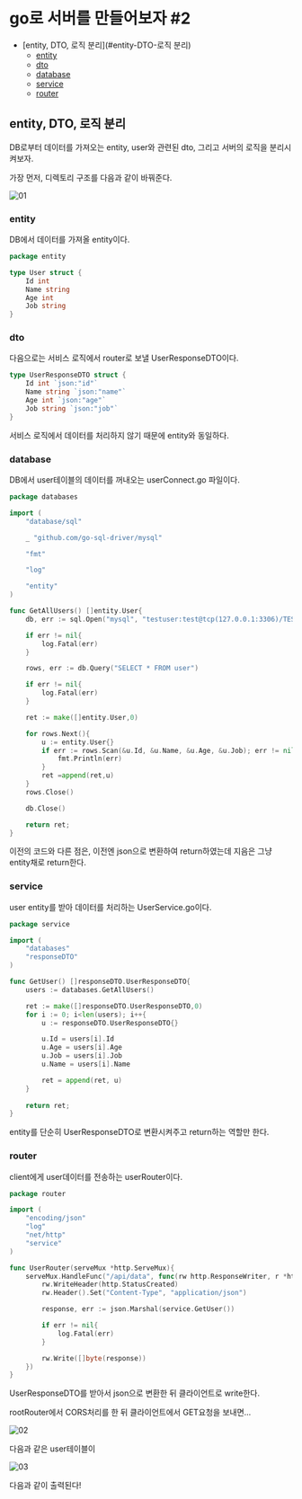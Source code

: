 # go로 서버를 만들어보자 #2

- [entity, DTO, 로직 분리](#entity-DTO-로직 분리)
  - [entity](#entity)
  - [dto](#dto)
  - [database](#database)
  - [service](#service)
  - [router](#router)

## entity, DTO, 로직 분리

DB로부터 데이터를 가져오는 entity, user와 관련된 dto, 그리고 서버의 로직을 분리시켜보자.

가장 먼저, 디렉토리 구조를 다음과 같이 바꿔준다.

![01](./2023_03_20_img/01.png)

### entity

DB에서 데이터를 가져올 entity이다.

```go
package entity

type User struct {
	Id int
	Name string
	Age int
	Job string
}
```

### dto

다음으로는 서비스 로직에서 router로 보낼 UserResponseDTO이다.

```go
type UserResponseDTO struct {
	Id int `json:"id"`
	Name string `json:"name"`
	Age int `json:"age"`
	Job string `json:"job"`
}
```

서비스 로직에서 데이터를 처리하지 않기 때문에 entity와 동일하다.

### database

DB에서 user테이블의 데이터를 꺼내오는 userConnect.go 파일이다.

```go
package databases

import (
	"database/sql"

	_ "github.com/go-sql-driver/mysql"

	"fmt"

	"log"

	"entity"
)

func GetAllUsers() []entity.User{
	db, err := sql.Open("mysql", "testuser:test@tcp(127.0.0.1:3306)/TESTDB")

	if err != nil{
		log.Fatal(err)
	}

	rows, err := db.Query("SELECT * FROM user")

	if err != nil{
		log.Fatal(err)
	}

	ret := make([]entity.User,0)

	for rows.Next(){
		u := entity.User{}
		if err := rows.Scan(&u.Id, &u.Name, &u.Age, &u.Job); err != nil {
			fmt.Println(err)
		}
		ret =append(ret,u)
	}
	rows.Close()

	db.Close()

	return ret;
}
```

이전의 코드와 다른 점은, 이전엔 json으로 변환하여 return하였는데 지음은 그냥 entity채로 return한다.

### service

user entity를 받아 데이터를 처리하는 UserService.go이다.

```go
package service

import (
	"databases"
	"responseDTO"
)

func GetUser() []responseDTO.UserResponseDTO{
	users := databases.GetAllUsers()

	ret := make([]responseDTO.UserResponseDTO,0)
	for i := 0; i<len(users); i++{
		u := responseDTO.UserResponseDTO{}

		u.Id = users[i].Id
		u.Age = users[i].Age
		u.Job = users[i].Job
		u.Name = users[i].Name

		ret = append(ret, u)
	}
	
	return ret;
}
```

entity를 단순히 UserResponseDTO로 변환시켜주고 return하는 역할만 한다.

### router

client에게 user데이터를 전송하는 userRouter이다.

```go
package router

import (
	"encoding/json"
	"log"
	"net/http"
	"service"
)

func UserRouter(serveMux *http.ServeMux){
	serveMux.HandleFunc("/api/data", func(rw http.ResponseWriter, r *http.Request){
        rw.WriteHeader(http.StatusCreated)
        rw.Header().Set("Content-Type", "application/json")

        response, err := json.Marshal(service.GetUser())

        if err != nil{
            log.Fatal(err)
        }

        rw.Write([]byte(response))
    })
}
```

UserResponseDTO를 받아서 json으로 변환한 뒤 클라이언트로 write한다.

rootRouter에서 CORS처리를 한 뒤 클라이언트에서 GET요청을 보내면...

![02](./2023_03_20_img/02.png)

다음과 같은 user테이블이

![03](./2023_03_20_img/03.png)

다음과 같이 출력된다!
